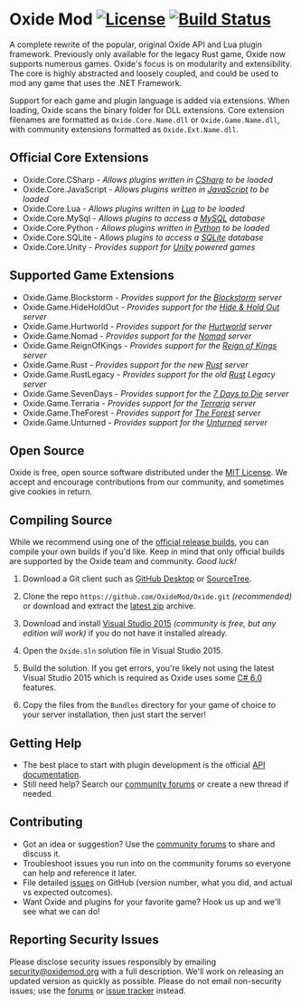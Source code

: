 [license]: https://tldrlegal.com/l/mit
[docs]: http://docs.oxidemod.org
[forums]: http://oxidemod.org/
[issues]: https://github.com/OxideMod/Oxide/issues
[downloads]: http://oxidemod.org/downloads/

# Oxide Mod [![License](http://img.shields.io/badge/license-MIT-lightgrey.svg?style=flat)][License] [![Build Status](https://travis-ci.org/OxideMod/Oxide.png)](https://travis-ci.org/OxideMod/Oxide)

A complete rewrite of the popular, original Oxide API and Lua plugin framework. Previously only available for the legacy Rust game, Oxide now supports numerous games. Oxide's focus is on modularity and extensibility. The core is highly abstracted and loosely coupled, and could be used to mod any game that uses the .NET Framework.

Support for each game and plugin language is added via extensions. When loading, Oxide scans the binary folder for DLL extensions. Core extension filenames are formatted as `Oxide.Core.Name.dll` or `Oxide.Game.Name.dll`, with community extensions formatted as `Oxide.Ext.Name.dll`.

## Official Core Extensions

 * Oxide.Core.CSharp - _Allows plugins written in [CSharp](http://en.wikipedia.org/wiki/C_Sharp_(programming_language)) to be loaded_
 * Oxide.Core.JavaScript - _Allows plugins written in [JavaScript](http://en.wikipedia.org/wiki/JavaScript) to be loaded_
 * Oxide.Core.Lua - _Allows plugins written in [Lua](http://www.lua.org/) to be loaded_
 * Oxide.Core.MySql - _Allows plugins to access a [MySQL](http://www.mysql.com/) database_
 * Oxide.Core.Python - _Allows plugins written in [Python](http://en.wikipedia.org/wiki/Python_(programming_language)) to be loaded_
 * Oxide.Core.SQLite - _Allows plugins to access a [SQLite](http://www.sqlite.org/) database_
 * Oxide.Core.Unity - _Provides support for [Unity](http://unity3d.com/) powered games_

## Supported Game Extensions
 * Oxide.Game.Blockstorm - _Provides support for the [Blockstorm](http://playblockstorm.com/) server_
 * Oxide.Game.HideHoldOut - _Provides support for the [Hide & Hold Out](http://h2o-game.net/) server_
 * Oxide.Game.Hurtworld - _Provides support for the [Hurtworld](http://hurtworld.com/) server_
 * Oxide.Game.Nomad - _Provides support for the [Nomad](http://playnomad.net) server_
 * Oxide.Game.ReignOfKings - _Provides support for the [Reign of Kings](http://www.reignofkings.net/) server_
 * Oxide.Game.Rust - _Provides support for the new [Rust](http://playrust.com/) server_
 * Oxide.Game.RustLegacy - _Provides support for the old [Rust](http://playrust.com/) Legacy server_
 * Oxide.Game.SevenDays - _Provides support for the [7 Days to Die](http://7daystodie.com/) server_
 * Oxide.Game.Terraria - _Provides support for the [Terraria](http://terraria.org/) server_
 * Oxide.Game.TheForest - _Provides support for [The Forest](http://survivetheforest.com/) server_
 * Oxide.Game.Unturned - _Provides support for the [Unturned](http://smartlydressedgames.com/) server_

## Open Source

Oxide is free, open source software distributed under the [MIT License][license]. We accept and encourage contributions from our community, and sometimes give cookies in return.

## Compiling Source

While we recommend using one of the [official release builds][downloads], you can compile your own builds if you'd like. Keep in mind that only official builds are supported by the Oxide team and community. _Good luck!_

 1. Download a Git client such as [GitHub Desktop](https://desktop.github.com/) or [SourceTree](https://www.sourcetreeapp.com/).

 2. Clone the repo `https://github.com/OxideMod/Oxide.git` _(recommended)_ or download and extract the [latest zip](https://github.com/OxideMod/Oxide/archive/master.zip) archive.

 3. Download and install [Visual Studio 2015](https://www.visualstudio.com/downloads/) _(community is free, but any edition will work)_ if you do not have it installed already.

 3. Open the `Oxide.sln` solution file in Visual Studio 2015.

 4. Build the solution. If you get errors, you're likely not using the latest Visual Studio 2015 which is required as Oxide uses some [C# 6.0](https://github.com/dotnet/roslyn/wiki/New-Language-Features-in-C%23-6) features.

 5. Copy the files from the `Bundles` directory for your game of choice to your server installation, then just start the server!

## Getting Help

* The best place to start with plugin development is the official [API documentation][docs].
* Still need help? Search our [community forums][forums] or create a new thread if needed.

## Contributing

* Got an idea or suggestion? Use the [community forums][forums] to share and discuss it.
* Troubleshoot issues you run into on the community forums so everyone can help and reference it later.
* File detailed [issues] on GitHub (version number, what you did, and actual vs expected outcomes).
* Want Oxide and plugins for your favorite game? Hook us up and we'll see what we can do!

## Reporting Security Issues

Please disclose security issues responsibly by emailing security@oxidemod.org with a full description. We'll work on releasing an updated version as quickly as possible. Please do not email non-security issues; use the [forums] or [issue tracker][issues] instead.
